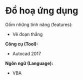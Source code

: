 # Đồ hoạ ứng dụng
Gồm những tính năng (features): <br>
* Vẽ đoạn thẳng
 
**Công cụ (Tool):**<br>
* Autocad 2017

**Ngôn ngữ (Language):**<br>
* VBA
